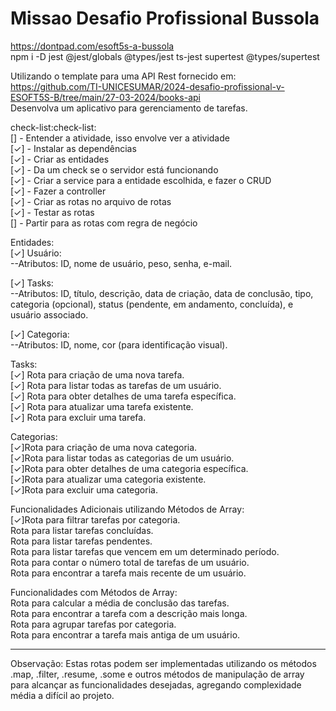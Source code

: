 # Missao Desafio Profissional Bussola<br>
https://dontpad.com/esoft5s-a-bussola<br>
npm i -D jest @jest/globals @types/jest ts-jest supertest @types/supertest 

Utilizando o template para uma API Rest fornecido em:<br>
https://github.com/TI-UNICESUMAR/2024-desafio-profissional-v-ESOFT5S-B/tree/main/27-03-2024/books-api<br>
Desenvolva um aplicativo para gerenciamento de tarefas.
<br>

check-list:check-list:<br>
[] - Entender a atividade, isso envolve ver a atividade<br>
[✓] - Instalar as dependências<br>
[✓] - Criar as entidades<br>
[✓] - Da um check se o servidor está funcionando<br>
[✓] - Criar a service para a entidade escolhida, e fazer o CRUD<br>
[✓] - Fazer a controller<br>
[✓] - Criar as rotas no arquivo de rotas<br>
[✓] - Testar as rotas<br>
[] - Partir para as rotas com regra de negócio<br>

Entidades:<br>
[✓] Usuário:<br>
--Atributos: ID, nome de usuário, peso, senha, e-mail.

[✓] Tasks:<br>
--Atributos: ID, título, descrição, data de criação, data de conclusão, tipo, categoria (opcional), status (pendente, em andamento, concluída), e usuário associado.

[✓] Categoria:<br>
--Atributos: ID, nome, cor (para identificação visual).

Tasks:<br>
[✓] Rota para criação de uma nova tarefa.<br>
[✓] Rota para listar todas as tarefas de um usuário.<br>
[✓] Rota para obter detalhes de uma tarefa específica.<br>
[✓] Rota para atualizar uma tarefa existente.<br>
[✓] Rota para excluir uma tarefa.<br>

Categorias:<br>
[✓]Rota para criação de uma nova categoria.<br>
[✓]Rota para listar todas as categorias de um usuário.<br>
[✓]Rota para obter detalhes de uma categoria específica.<br>
[✓]Rota para atualizar uma categoria existente.<br>
[✓]Rota para excluir uma categoria.<br>

Funcionalidades Adicionais utilizando Métodos de Array:<br>
[✓]Rota para filtrar tarefas por categoria.<br>
Rota para listar tarefas concluídas.<br>
Rota para listar tarefas pendentes.<br>
Rota para listar tarefas que vencem em um determinado período.<br>
Rota para contar o número total de tarefas de um usuário.<br>
Rota para encontrar a tarefa mais recente de um usuário.<br>

Funcionalidades com Métodos de Array:<br>
Rota para calcular a média de conclusão das tarefas.<br>
Rota para encontrar a tarefa com a descrição mais longa.<br>
Rota para agrupar tarefas por categoria.<br>
Rota para encontrar a tarefa mais antiga de um usuário.<br>

----------------------------------------------------------------------------

Observação:
Estas rotas podem ser implementadas utilizando os métodos .map, .filter, .resume, .some e outros métodos de manipulação de array para alcançar as funcionalidades desejadas, agregando complexidade média a difícil ao projeto.

